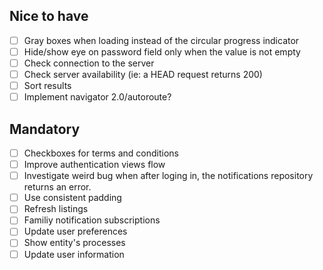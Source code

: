 ## Nice to have

 - [ ] Gray boxes when loading instead of the circular progress indicator
 - [ ] Hide/show eye on password field only when the value is not empty
 - [ ] Check connection to the server
 - [ ] Check server availability (ie: a HEAD request returns 200)
 - [ ] Sort results
 - [ ] Implement navigator 2.0/autoroute?

## Mandatory

 - [ ] Checkboxes for terms and conditions
 - [ ] Improve authentication views flow
 - [ ] Investigate weird bug when after loging in, the notifications repository
 returns an error.
 - [ ] Use consistent padding
 - [ ] Refresh listings
 - [ ] Familiy notification subscriptions
 - [ ] Update user preferences
 - [ ] Show entity's processes
 - [ ] Update user information